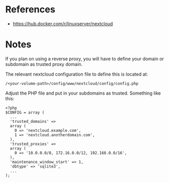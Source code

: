 # References

- https://hub.docker.com/r/linuxserver/nextcloud

# Notes

If you plan on using a reverse proxy, you will have to define your domain or subdomain as trusted proxy domain.

The relevant nextcloud configuration file to define this is located at:

````
/<your-volume-path>/config/www/nextcloud/config/config.php
````

Adjust the PHP file and put in your subdomains as trusted. Something like this:

````
<?php
$CONFIG = array (
  ...
  'trusted_domains' => 
  array (
    0 => 'nextcloud.example.com',
    1 => 'nextcloud.anotherdomain.com',
  ),
  'trusted_proxies' => 
  array (
    0 => '10.0.0.0/8, 172.16.0.0/12, 192.168.0.0/16',
  ),
  'maintenance_window_start' => 1,
  'dbtype' => 'sqlite3',
  ...
);
````
